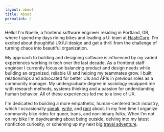 ```yaml
---
layout: about
title: About
permalink: /
---
```


Hello! I'm Noelle, a frontend software engineer residing in Portland, OR, where I spend my days riding bikes and leading a UI team at [HashiCorp](https://www.hashicorp.com/). I'm excited about thoughtful UX/UI design and get a thrill from the challenge of turning chaos into beautiful organization.

My approach to building and designing software is influenced by my varied experiences working in tech over the last decade. As a frontend staff engineer I currently focus on balancing product and design needs while building an organized, reliable UI and helping my teammates grow. I built relationships and advocated for better UIs and APIs in previous roles as a community manager. My undergraduate degree in sociology equipped me with research methods, systems thinking and a passion for understanding human behavior.  All of these experiences led me to a love of UX.

I'm dedicated to building a more empathetic, human-centered tech industry, which I occasionally [speak](http://opensourcebridge.org/sessions/1763), [write](/blog/), and [rant](https://youtu.be/Eg8-tf7VFuQ) about. In my free time I organize community bike rides for queer, trans, and non-binary folks. When I'm not on my bike I'm daydreaming about being outside, delving into my latest nonfiction curiosity, or scheming up my next big [travel adventure](https://drive.google.com/open?id=1muxaKlQ9ndnV7dptPwHesS8o89w&usp=sharing).
